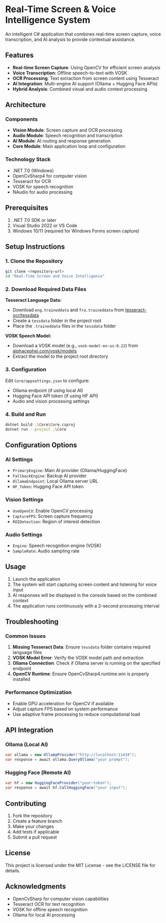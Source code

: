 # Real-Time Screen & Voice Intelligence System

An intelligent C# application that combines real-time screen capture, voice transcription, and AI analysis to provide contextual assistance.

## Features

- **Real-time Screen Capture**: Using OpenCV for efficient screen analysis
- **Voice Transcription**: Offline speech-to-text with VOSK
- **OCR Processing**: Text extraction from screen content using Tesseract
- **AI Integration**: Multi-engine AI support (Ollama + Hugging Face APIs)
- **Hybrid Analysis**: Combined visual and audio context processing

## Architecture

### Components
- **Vision Module**: Screen capture and OCR processing
- **Audio Module**: Speech recognition and transcription
- **AI Module**: AI routing and response generation
- **Core Module**: Main application loop and configuration

### Technology Stack
- .NET 7.0 (Windows)
- OpenCvSharp4 for computer vision
- Tesseract for OCR
- VOSK for speech recognition
- NAudio for audio processing

## Prerequisites

1. .NET 7.0 SDK or later
2. Visual Studio 2022 or VS Code
3. Windows 10/11 (required for Windows Forms screen capture)

## Setup Instructions

### 1. Clone the Repository
```bash
git clone <repository-url>
cd "Real-Time Screen and Voice Intelligence"
```

### 2. Download Required Data Files

**Tesseract Language Data:**
- Download `eng.traineddata` and `fra.traineddata` from [tesseract-ocr/tessdata](https://github.com/tesseract-ocr/tessdata)
- Create a `tessdata` folder in the project root
- Place the `.traineddata` files in the `tessdata` folder

**VOSK Speech Model:**
- Download a VOSK model (e.g., `vosk-model-en-us-0.22`) from [alphacephei.com/vosk/models](https://alphacephei.com/vosk/models)
- Extract the model to the project root directory

### 3. Configuration

Edit `Core/appsettings.json` to configure:
- Ollama endpoint (if using local AI)
- Hugging Face API token (if using HF API)
- Audio and vision processing settings

### 4. Build and Run

```bash
dotnet build .\Core\Core.csproj
dotnet run --project .\Core
```

## Configuration Options

### AI Settings
- `PrimaryEngine`: Main AI provider (Ollama/HuggingFace)
- `FallbackEngine`: Backup AI provider
- `OllamaEndpoint`: Local Ollama server URL
- `HF_Token`: Hugging Face API token

### Vision Settings
- `UseOpenCV`: Enable OpenCV processing
- `CaptureFPS`: Screen capture frequency
- `ROIDetection`: Region of interest detection

### Audio Settings
- `Engine`: Speech recognition engine (VOSK)
- `SampleRate`: Audio sampling rate

## Usage

1. Launch the application
2. The system will start capturing screen content and listening for voice input
3. AI responses will be displayed in the console based on the combined context
4. The application runs continuously with a 2-second processing interval

## Troubleshooting

### Common Issues

1. **Missing Tesseract Data**: Ensure `tessdata` folder contains required language files
2. **VOSK Model Error**: Verify the VOSK model path and extraction
3. **Ollama Connection**: Check if Ollama server is running on the specified endpoint
4. **OpenCV Runtime**: Ensure OpenCvSharp4.runtime.win is properly installed

### Performance Optimization

- Enable GPU acceleration for OpenCV if available
- Adjust capture FPS based on system performance
- Use adaptive frame processing to reduce computational load

## API Integration

### Ollama (Local AI)
```csharp
var ollama = new OllamaProvider("http://localhost:11434");
var response = await ollama.QueryOllama("your prompt");
```

### Hugging Face (Remote AI)
```csharp
var hf = new HuggingFaceProvider("your-token");
var response = await hf.CallHuggingFace("your input");
```

## Contributing

1. Fork the repository
2. Create a feature branch
3. Make your changes
4. Add tests if applicable
5. Submit a pull request

## License

This project is licensed under the MIT License - see the LICENSE file for details.

## Acknowledgments

- OpenCvSharp for computer vision capabilities
- Tesseract OCR for text recognition
- VOSK for offline speech recognition
- Ollama for local AI processing
